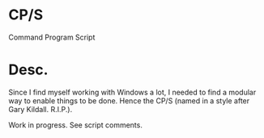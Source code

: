 # CP/S
Command Program Script

# Desc.
Since I find myself working with Windows a lot, I needed to find a modular way to enable things to be done. Hence the CP/S (named in a style after Gary Kildall. R.I.P.).

Work in progress. See script comments.
